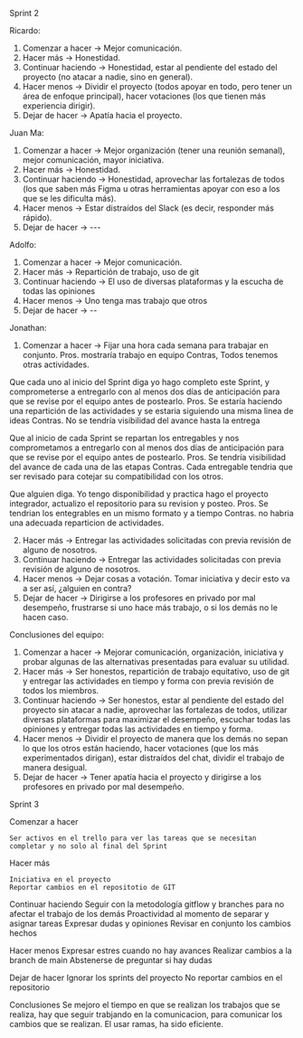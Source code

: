 Sprint 2

Ricardo: 
1. Comenzar a hacer -> Mejor comunicación.
2. Hacer más -> Honestidad.
3. Continuar haciendo -> Honestidad, estar al pendiente del estado del proyecto (no atacar a nadie, sino en general).
4. Hacer menos -> Dividir el proyecto (todos apoyar en todo, pero tener un área de enfoque principal), hacer votaciones (los que tienen más experiencia dirigir).
5. Dejar de hacer -> Apatía hacia el proyecto.

Juan Ma: 
1. Comenzar a hacer -> Mejor organización (tener una reunión semanal), mejor comunicación, mayor iniciativa. 
2. Hacer más -> Honestidad.
3. Continuar haciendo -> Honestidad, aprovechar las fortalezas de todos (los que saben más Figma u otras herramientas apoyar con eso a los que se les dificulta más).
4. Hacer menos -> Estar distraídos del Slack (es decir, responder más rápido). 
5. Dejar de hacer -> ---

Adolfo: 
1. Comenzar a hacer -> Mejor comunicación.
2. Hacer más -> Repartición de trabajo, uso de git
3. Continuar haciendo -> El uso de diversas plataformas y la escucha de todas las opiniones
4. Hacer menos -> Uno tenga mas trabajo que otros 
5. Dejar de hacer -> --

Jonathan: 
1. Comenzar a hacer -> 
Fijar una hora cada semana para trabajar en conjunto.
Pros. mostraría trabajo en equipo
Contras, Todos tenemos otras actividades.

Que cada uno al inicio del Sprint diga yo hago completo este Sprint, y comprometerse a entregarlo con al menos dos días de anticipación para que se revise por el equipo antes de postearlo.
Pros. Se estaría haciendo una repartición de las actividades y se estaria siguiendo una misma linea de ideas
Contras. No se tendría visibilidad del avance hasta la entrega

Que al inicio de cada Sprint se repartan los entregables y nos comprometamos a entregarlo con al menos dos días de anticipación para que se revise por el equipo antes de postearlo.
Pros. Se tendría visibilidad del avance de cada una de las etapas
Contras. Cada entregable tendria que ser revisado para cotejar su compatibilidad con los otros.

Que alguien diga. Yo tengo disponibilidad y practica hago el proyecto integrador, actualizo el repositorio para su revision y posteo.
Pros. Se tendrian los entegrables en un mismo formato y a tiempo
Contras. no habria una adecuada reparticion de actividades.

2. Hacer más -> Entregar las actividades solicitadas con previa revisión de alguno de nosotros. 
3. Continuar haciendo -> Entregar las actividades solicitadas con previa revisión de alguno de nosotros. 
4. Hacer menos -> Dejar cosas a votación. Tomar iniciativa y decir esto va a ser así, ¿alguien en contra?
5. Dejar de hacer -> Dirigirse a los profesores en privado por mal desempeño, frustrarse si uno hace más trabajo, o si los demás no le hacen caso. 


Conclusiones del equipo:
1. Comenzar a hacer -> Mejorar comunicación, organización, iniciativa y probar algunas de las alternativas presentadas para evaluar su utilidad.
2. Hacer más -> Ser honestos, repartición de trabajo equitativo, uso de git y entregar las actividades en tiempo y forma con previa revisión de todos los miembros. 
3. Continuar haciendo -> Ser honestos, estar al pendiente del estado del proyecto sin atacar a nadie, aprovechar las fortalezas de todos, utilizar diversas plataformas para maximizar el desempeño, escuchar todas las opiniones y entregar todas las actividades en tiempo y forma. 
4. Hacer menos -> Dividir el proyecto de manera que los demás no sepan lo que los otros están haciendo, hacer votaciones (que los más experimentados dirigan), estar distraídos del chat, dividir el trabajo de manera desigual. 
5. Dejar de hacer -> Tener apatía hacia el proyecto y dirigirse a los profesores en privado por mal desempeño. 

Sprint 3

Comenzar a hacer 
    
    Ser activos en el trello para ver las tareas que se necesitan completar y no solo al final del Sprint

Hacer más 

    Iniciativa en el proyecto
    Reportar cambios en el repositotio de GIT

Continuar haciendo 
    Seguir con la metodología gitflow y branches para no afectar el trabajo de los demás
    Proactividad al momento de separar y asignar tareas
    Expresar dudas y opiniones
    Revisar en conjunto los cambios hechos

Hacer menos 
    Expresar estres cuando no hay  avances
    Realizar cambios a la branch de main
    Abstenerse de preguntar si hay dudas

Dejar de hacer 
    Ignorar los sprints del proyecto
    No reportar cambios en el repositorio

Conclusiones
Se mejoro el tiempo en que se realizan los trabajos que se realiza, hay que seguir trabjando en la comunicacion, para comunicar los cambios que se realizan. El usar ramas, ha sido eficiente.
